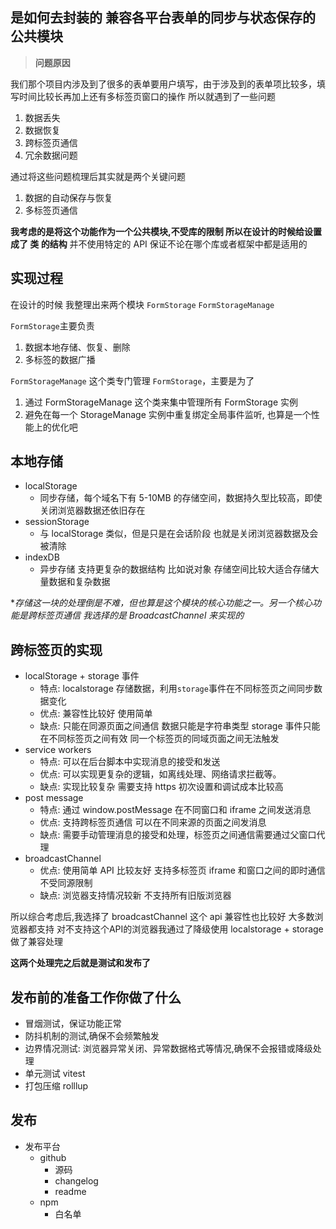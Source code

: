 ## 是如何去封装的 兼容各平台表单的同步与状态保存的公共模块

> **问题原因**
>
我们那个项目内涉及到了很多的表单要用户填写，由于涉及到的表单项比较多，填写时间比较长再加上还有多标签页窗口的操作
所以就遇到了一些问题

1. 数据丢失
2. 数据恢复
3. 跨标签页通信
4. 冗余数据问题

通过将这些问题梳理后其实就是两个关键问题

1. 数据的自动保存与恢复
2. 多标签页通信

**我考虑的是将这个功能作为一个公共模块,不受库的限制 所以在设计的时候给设置成了 类 的结构**
并不使用特定的 API 保证不论在哪个库或者框架中都是适用的

## 实现过程

在设计的时候 我整理出来两个模块 `FormStorage` `FormStorageManage`

`FormStorage`主要负责

1. 数据本地存储、恢复、删除
2. 多标签的数据广播

`FormStorageManage` 这个类专门管理 `FormStorage`，主要是为了

1. 通过 FormStorageManage 这个类来集中管理所有 FormStorage 实例
2. 避免在每一个 StorageManage 实例中重复绑定全局事件监听, 也算是一个性能上的优化吧

## 本地存储

- localStorage
    - 同步存储，每个域名下有 5-10MB 的存储空间，数据持久型比较高，即使关闭浏览器数据还依旧存在
- sessionStorage
    - 与 localStorage 类似，但是只是在会话阶段 也就是关闭浏览器数据及会被清除
- indexDB
    - 异步存储 支持更复杂的数据结构 比如说对象 存储空间比较大适合存储大量数据和复杂数据

**存储这一块的处理倒是不难，但也算是这个模块的核心功能之一。另一个核心功能是跨标签页通信 我选择的是 BroadcastChannel
来实现的*

## 跨标签页的实现

- localStorage + storage 事件
    - 特点: localstorage 存储数据，利用`storage`事件在不同标签页之间同步数据变化
    - 优点: 兼容性比较好 使用简单
    - 缺点: 只能在同源页面之间通信 数据只能是字符串类型 storage 事件只能在不同标签页之间有效 同一个标签页的同域页面之间无法触发
- service workers
    - 特点: 可以在后台脚本中实现消息的接受和发送
    - 优点: 可以实现更复杂的逻辑，如离线处理、网络请求拦截等。
    - 缺点: 实现比较复杂 需要支持 https 初次设置和调试成本比较高
- post message
    - 特点: 通过 window.postMessage 在不同窗口和 iframe 之间发送消息
    - 优点: 支持跨标签页通信 可以在不同来源的页面之间发消息
    - 缺点: 需要手动管理消息的接受和处理，标签页之间通信需要通过父窗口代理
- broadcastChannel
    - 优点: 使用简单 API 比较友好 支持多标签页 iframe 和窗口之间的即时通信 不受同源限制
    - 缺点: 浏览器支持情况较新 不支持所有旧版浏览器

所以综合考虑后,我选择了 broadcastChannel 这个 api 兼容性也比较好 大多数浏览器都支持
对不支持这个API的浏览器我通过了降级使用 localstorage + storage 做了兼容处理

**这两个处理完之后就是测试和发布了**

## 发布前的准备工作你做了什么

- 冒烟测试，保证功能正常
- 防抖机制的测试,确保不会频繁触发
- 边界情况测试: 浏览器异常关闭、异常数据格式等情况,确保不会报错或降级处理
- 单元测试 vitest
- 打包压缩 rolllup

## 发布

- 发布平台
    - github
        - 源码
        - changelog
        - readme
    - npm
        - 白名单